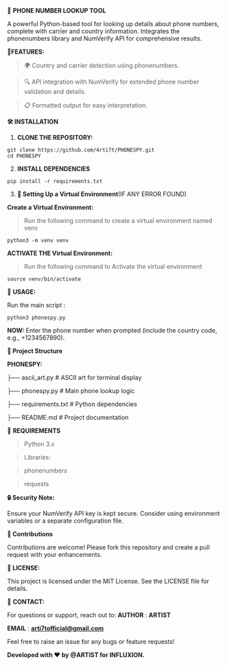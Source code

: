 📱 **PHONE NUMBER LOOKUP TOOL**

A powerful Python-based tool for looking up details about phone numbers, complete with carrier and country information. Integrates the phonenumbers library and NumVerify API for comprehensive results.

🚀**FEATURES:**


> 🌍 Country and carrier detection using phonenumbers.


> 🔍 API integration with NumVerify for extended phone number validation and details.


> 📋 Formatted output for easy interpretation.


**🛠️ INSTALLATION**

1. **CLONE THE REPOSITORY:**
```
git clone https://github.com/4rti7t/PHONESPY.git
cd PHONESPY
```
2. **INSTALL DEPENDENCIES**
```
pip install -r requirements.txt
```
3. **🐍 Setting Up a Virtual Environment**(IF ANY ERROR FOUND)

**Create a Virtual Environment:**
>  Run the following command to create a virtual environment named venv
```
python3 -m venv venv
```
**ACTIVATE THE Virtual Environment:**

> Run the following command to Activate the virtual environment 
```
source venv/bin/activate
```

📝 **USAGE:**

Run the main script :
```
python3 phonespy.py
```

**NOW:**
Enter the phone number when prompted (include the country code, e.g., +1234567890).

**📂 Project Structure**

**PHONESPY:**

├── ascii_art.py         # ASCII art for terminal display

├── phonespy.py          # Main phone lookup logic

├── requirements.txt     # Python dependencies

├── README.md            # Project documentation

🧰 **REQUIREMENTS**
> Python 3.x

> Libraries:

> phonenumbers

> requests


**🔒 Security Note:**

Ensure your NumVerify API key is kept secure. Consider using environment variables or a separate configuration file.

**🤝 Contributions**

Contributions are welcome! Please fork this repository and create a pull request with your enhancements.


**📄 LICENSE:**

This project is licensed under the MIT License. See the LICENSE file for details.


📧 **CONTACT:**

For questions or support, reach out to:
**AUTHOR** : **ARTIST**

**EMAIL** : **arti7tofficial@gmail.com**

Feel free to raise an issue for any bugs or feature requests!


**Developed with ❤️ by @ARTIST for INFLUXION.**
